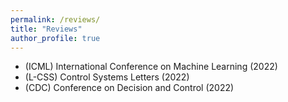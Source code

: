 ```yaml
---
permalink: /reviews/
title: "Reviews"
author_profile: true
---
```


+ (ICML) International Conference on Machine Learning (2022)
+ (L-CSS) Control Systems Letters (2022)
+ (CDC) Conference on Decision and Control (2022)
